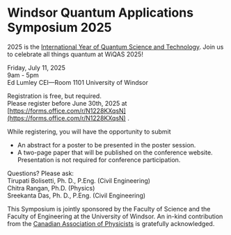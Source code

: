 # Windsor Quantum Applications Symposium 2025
2025 is the [International Year of Quantum Science and Technology](https://quantum2025.org/).  Join us to celebrate all things quantum at WiQAS 2025!

Friday, July 11, 2025 </br>
9am - 5pm </br>
Ed Lumley CEI—Room 1101 University of Windsor </br>

Registration is free, but required.  </br>
Please register before June 30th, 2025 at [https://forms.office.com/r/N1228KXqsN](https://forms.office.com/r/N1228KXqsN) .

While registering, you will have the opportunity to submit 
- An abstract for a poster to be presented in the poster session.
- A two-page paper that will be published on the conference website.
Presentation is not required for conference participation.

Questions?  Please ask: </br>
Tirupati Bolisetti, Ph. D., P.Eng. (Civil Engineering) </br>
Chitra Rangan, Ph.D. (Physics) </br>
Sreekanta Das, Ph. D., P.Eng. (Civil Engineering) </br>

This Symposium is jointly sponsored by the Faculty of Science and the Faculty of Engineering at the University of Windsor.  An in-kind contribution from the [Canadian Association of Physicists](https://iyqcda.cap.ca/) is gratefully acknowledged.

